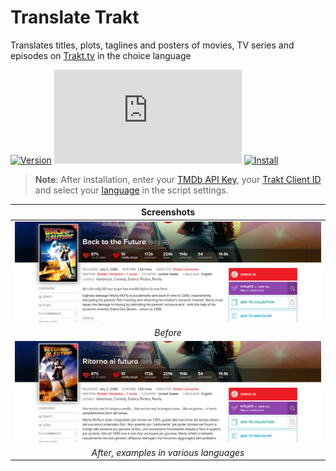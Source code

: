 # Translate Trakt

Translates titles, plots, taglines and posters of movies, TV series and episodes on [Trakt.tv][trakt-link] in the choice language

[![Version][version-badge]][link] [![Size][size-badge]][link] [![Install][install-badge]][download-link]

>**Note**: After installation, enter your [TMDb API Key][tmdb-api], your [Trakt Client ID][trakt-client-id] and select your [language][tmdb-language] in the script settings.

|              Screenshots               |
| :------------------------------------: |
|    [![Before][screenshot-1]][link]     |
|                _Before_                |
|     [![After][screenshot-2]][link]     |
| _After, examples in various languages_ |

[trakt-link]: https://trakt.tv/
[link]: #translate-trakt
[tmdb-api]: https://developers.themoviedb.org/3/
[trakt-client-id]: https://trakt.tv/oauth/applications/new
[tmdb-language]: https://developers.themoviedb.org/3/configuration/get-primary-translations

[version-badge]: https://flat.badgen.net/runkit/iFelix18/version/Trakt-Userscripts/translate-trakt
[size-badge]: https://flat.badgen.net/badgesize/normal/iFelix18/Trakt-Userscripts/master/userscripts/translate-trakt.user.js
[install-badge]: https://flat.badgen.net/badge/install%20directly%20from/jsDelivr/blue "Click here!"

[download-link]: https://cdn.jsdelivr.net/gh/iFelix18/Trakt-Userscripts@master/userscripts/translate-trakt.user.js "Click here!"

[screenshot-1]: https://github.com/iFelix18/Trakt-Userscripts/blob/master/userscripts/docs/screenshots/translate-trakt_before.png?raw=true "Before"
[screenshot-2]: https://github.com/iFelix18/Trakt-Userscripts/blob/master/userscripts/docs/screenshots/translate-trakt_after.gif?raw=true "AFter"

